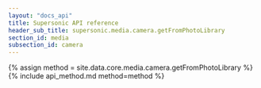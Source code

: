 ```yaml
---
layout: "docs_api"
title: Supersonic API reference
header_sub_title: supersonic.media.camera.getFromPhotoLibrary
section_id: media
subsection_id: camera
---
```


{% assign method = site.data.core.media.camera.getFromPhotoLibrary %}
{% include api_method.md method=method %}
